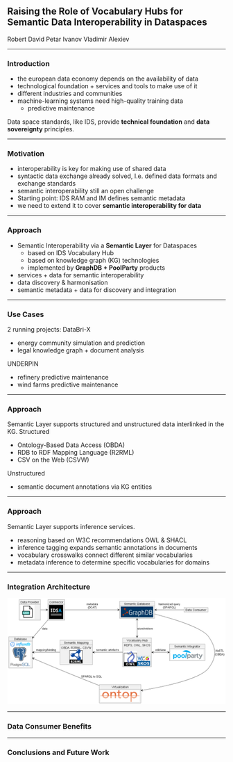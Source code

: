## Raising the Role of Vocabulary Hubs for Semantic Data Interoperability in Dataspaces
Robert David
Petar Ivanov
Vladimir Alexiev


***
### Introduction

- the european data economy depends on the availability of data 
- technological foundation + services and tools to make use of it
- different industries and communities
- machine-learning systems need high-quality training data
    - predictive maintenance

Data space standards, like IDS, provide 
**technical foundation** and **data sovereignty** principles.

***
### Motivation

- interoperability is key for making use of shared data
- syntactic data exchange already solved, I.e. defined data formats and exchange standards
- semantic interoperability still an open challenge
- Starting point: IDS RAM and IM defines semantic metadata
- we need to extend it to cover **semantic interoperability for data**

***
### Approach
- Semantic Interoperability via a **Semantic Layer** for Dataspaces
    - based on IDS Vocabulary Hub
    - based on knowledge graph (KG) technologies
    - implemented by **GraphDB + PoolParty** products
- services + data for semantic interoperability
- data discovery & harmonisation
- semantic metadata + data for discovery and integration

***
### Use Cases
2 running projects:
DataBri-X
- energy community simulation and prediction
- legal knowledge graph + document analysis

UNDERPIN
- refinery predictive maintenance
- wind farms predictive maintenance


***
### Approach

Semantic Layer supports structured and unstructured data interlinked in the KG.
Structured
- Ontology-Based Data Access (OBDA)
- RDB to RDF Mapping Language (R2RML)
- CSV on the Web (CSVW)

Unstructured
- semantic document annotations via KG entities


***

### Approach

Semantic Layer supports inference services.

- reasoning based on W3C recommendations OWL & SHACL
- inference tagging expands semantic annotations in documents
- vocabulary crosswalks connect different similar vocabularies
- metadata inference to determine specific vocabularies for domains

***
### Integration Architecture

![](img/architecture.png)

***
### Data Consumer Benefits


***
### Conclusions and Future Work
